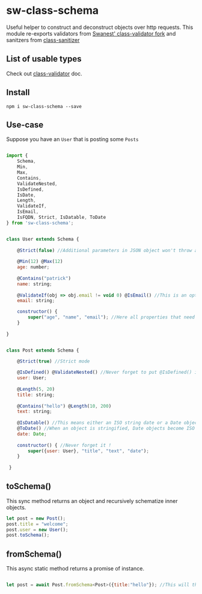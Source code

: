 # sw-class-schema

Useful helper to construct and deconstruct objects over http requests.
This module re-exports validators from [Swanest' class-validator fork](https://github.com/swanest/class-validator) and sanitzers from [class-sanitizer](https://github.com/pleerock/class-sanitizer/)

## List of usable types
Check out [class-validator](https://github.com/pleerock/class-validator) doc.

## Install

`npm i sw-class-schema --save`

## Use-case

Suppose you have an `User` that is posting some `Posts`

```js

import {
    Schema,
    Min,
    Max,
    Contains,
    ValidateNested,
    IsDefined,
    IsDate,
    Length,
    ValidateIf,
    IsEmail,
    IsFQDN, Strict, IsDatable, ToDate
} from 'sw-class-schema';


class User extends Schema { 
            
    @Strict(false) //Additional parameters in JSON object won't throw an error
    
    @Min(12) @Max(12)
    age: number;
    
    @Contains("patrick")
    name: string;
    
    @ValidateIf(obj => obj.email != void 0) @IsEmail() //This is an optional field
    email: string;

    constructor() {
        super("age", "name", "email"); //Here all properties that need to be constructed/deconstructed
    }
            
}


class Post extends Schema {

    @Strict(true) //Strict mode
    
    @IsDefined() @ValidateNested() //Never forget to put @IsDefined() if you use @ValidateNested()
    user: User;
    
    @Length(5, 20)
    title: string;
    
    @Contains("hello") @Length(10, 200)
    text: string;
    
    @IsDatable() //This means either an ISO string date or a Date object
    @ToDate() //When an object is stringified, Date objects become ISO strings, so to reconstruct, we use ToDate formatter 
    date: Date;
    
    constructor() { //Never forget it !
        super({user: User}, "title", "text", "date");
    }
    
 }

```


## toSchema()

This sync method returns an object and recursively schematize inner objects.

```js
let post = new Post();
post.title = "welcome";
post.user = new User();
post.toSchema();
```

## fromSchema()

This async static method returns a promise of instance.

```js

let post = await Post.fromSchema<Post>({title:"hello"}); //This will throw an error

```